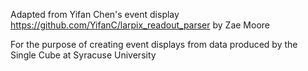 Adapted from Yifan Chen's event display https://github.com/YifanC/larpix_readout_parser by Zae Moore

For the purpose of creating event displays from data produced by the Single Cube at Syracuse University